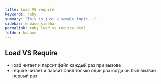 ```yaml
---
title: Load VS require
keywords: ruby
summary: "This is just a sample topic..."
sidebar: knbase_sidebar
permalink: ruby_load_vs_require.html
folder: knbase
---
```


## Load VS Require
- load читает и парсит файл каждый раз при вызове
- require читает и парсит файл только один раз когда он был вызван первый раз